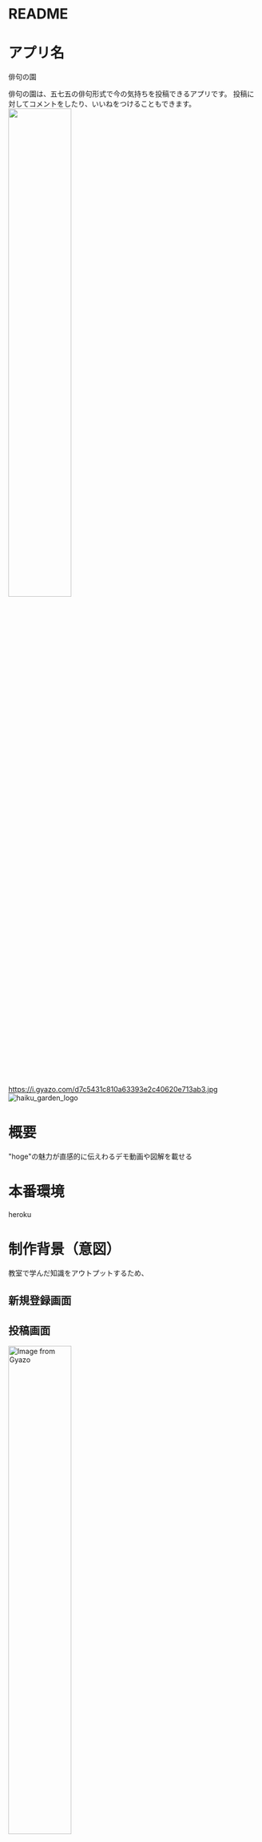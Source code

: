 # README

# アプリ名
 
俳句の園
 
俳句の園は、五七五の俳句形式で今の気持ちを投稿できるアプリです。
投稿に対してコメントをしたり、いいねをつけることもできます。
<img src="https://user-images.githubusercontent.com/56215139/99416311-13afd880-293c-11eb-8003-6f4f55db0e96.jpg" width=50%>
https://i.gyazo.com/d7c5431c810a63393e2c40620e713ab3.jpg
![haiku_garden_logo](https://user-images.githubusercontent.com/56215139/99416311-13afd880-293c-11eb-8003-6f4f55db0e96.jpg)


 
# 概要
 
"hoge"の魅力が直感的に伝えわるデモ動画や図解を載せる
 
# 本番環境
heroku

# 制作背景（意図）
教室で学んだ知識をアウトプットするため、

## 新規登録画面



## 投稿画面
<a href="https://gyazo.com/52d225610e2e5b6e1ada9a61002d432e"><img src="https://i.gyazo.com/52d225610e2e5b6e1ada9a61002d432e.jpg" alt="Image from Gyazo" width="50%"/></a>


## 一覧画面

<a href="https://gyazo.com/2f5e394713c637a227b29b34ba2b22e5"><img src="https://i.gyazo.com/2f5e394713c637a227b29b34ba2b22e5.gif" alt="Image from Gyazo" width="1000"/></a>


slick

# 工夫したポイント




# 使用技術（開発環境）

## バックエンド
Ruby,Ruby on Rails
## フロントエンド
HTTP,Sass,JavaScript,JQuery
## データベース
PostgreSQL 
## インフラ
heroku
## Webサーバ

## アプリケーションサーバ

## ソース管理
GitHub, GitHubDesktop
## テスト
RSpec
## エディタ
VSCode
 


# 課題や今後実装したいこと
他の人が投稿したお題に対して俳句を投稿できたら面白いと思っています

 
# Requirement
 
"hoge"を動かすのに必要なライブラリなどを列挙する
 
* huga 3.5.2
* hogehuga 1.0.2
 
# Installation
 
Requirementで列挙したライブラリなどのインストール方法を説明する
 
```bash
pip install huga_package
```
 
# Usage
 
DEMOの実行方法など、"hoge"の基本的な使い方を説明する
 
```bash
git clone https://github.com/hoge/~
cd examples
python demo.py
```
 
# Note
 
注意点などがあれば書く
 
# Author
 
作成情報を列挙する
 
* 作成者
* 所属
* E-mail
 
# License
ライセンスを明示する
 
"hoge" is under [MIT license](https://en.wikipedia.org/wiki/MIT_License).
 
社内向けなら社外秘であることを明示してる
 
"hoge" is Confidential.



## usersテーブル

|Column|Type|Options|
|------|----|-------|
|name|string|null: false|
|email|string|null: false|

### Association
- has_many :tweets
- has_many :likes
- has_many :comments

## tweetsテーブル

|Column|Type|Options|
|------|----|-------|
|name|string|null: false|
|image|string|null: false|
|thirdphrase|string|null: false|
|secondphrase|string|null: false|
|firstphrase|string|null: false|
|user_id|integer|null: false, foreign_key: true|

### Association
- belongs_to :user
- has_many :likes
- has_many :comments

## commentsテーブル

|Column|Type|Options|
|------|----|-------|
|content|string|null: false|
|tweet_id|integer|null: false, foreign_key: true|
|user_id|integer|null: false, foreign_key: true|

### Association
- belongs_to :user
- belongs_to :tweet


## likesテーブル

|Column|Type|Options|
|------|----|-------|
|user_id|integer|null: false, foreign_key: true|
|tweet_id|integer|null: false, foreign_key: true|

### Association
- belongs_to :user
- belongs_to :tweet



